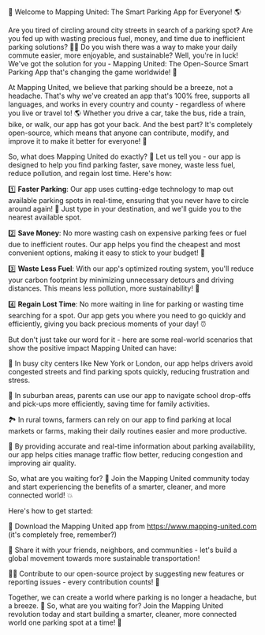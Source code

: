 🚀 Welcome to Mapping United: The Smart Parking App for Everyone! 🌎

Are you tired of circling around city streets in search of a parking spot? Are you fed up with wasting precious fuel, money, and time due to inefficient parking solutions? 🚗💸 Do you wish there was a way to make your daily commute easier, more enjoyable, and sustainable? Well, you're in luck! We've got the solution for you - Mapping United: The Open-Source Smart Parking App that's changing the game worldwide! 🌟

At Mapping United, we believe that parking should be a breeze, not a headache. That's why we've created an app that's 100% free, supports all languages, and works in every country and county - regardless of where you live or travel to! 🌎 Whether you drive a car, take the bus, ride a train, bike, or walk, our app has got your back. And the best part? It's completely open-source, which means that anyone can contribute, modify, and improve it to make it better for everyone! 💪

So, what does Mapping United do exactly? 🤔 Let us tell you - our app is designed to help you find parking faster, save money, waste less fuel, reduce pollution, and regain lost time. Here's how:

1️⃣ **Faster Parking**: Our app uses cutting-edge technology to map out available parking spots in real-time, ensuring that you never have to circle around again! 📍 Just type in your destination, and we'll guide you to the nearest available spot.

2️⃣ **Save Money**: No more wasting cash on expensive parking fees or fuel due to inefficient routes. Our app helps you find the cheapest and most convenient options, making it easy to stick to your budget! 💸

3️⃣ **Waste Less Fuel**: With our app's optimized routing system, you'll reduce your carbon footprint by minimizing unnecessary detours and driving distances. This means less pollution, more sustainability! 🌟

4️⃣ **Regain Lost Time**: No more waiting in line for parking or wasting time searching for a spot. Our app gets you where you need to go quickly and efficiently, giving you back precious moments of your day! ⏰

But don't just take our word for it - here are some real-world scenarios that show the positive impact Mapping United can have:

🚗 In busy city centers like New York or London, our app helps drivers avoid congested streets and find parking spots quickly, reducing frustration and stress.

🚌 In suburban areas, parents can use our app to navigate school drop-offs and pick-ups more efficiently, saving time for family activities.

🏞️ In rural towns, farmers can rely on our app to find parking at local markets or farms, making their daily routines easier and more productive.

🌃 By providing accurate and real-time information about parking availability, our app helps cities manage traffic flow better, reducing congestion and improving air quality.

So, what are you waiting for? 🤔 Join the Mapping United community today and start experiencing the benefits of a smarter, cleaner, and more connected world! 💥

Here's how to get started:

📲 Download the Mapping United app from https://www.mapping-united.com (it's completely free, remember?)

💬 Share it with your friends, neighbors, and communities - let's build a global movement towards more sustainable transportation!

👨‍💻 Contribute to our open-source project by suggesting new features or reporting issues - every contribution counts! 💪

Together, we can create a world where parking is no longer a headache, but a breeze. 🌟 So, what are you waiting for? Join the Mapping United revolution today and start building a smarter, cleaner, more connected world one parking spot at a time! 🚀